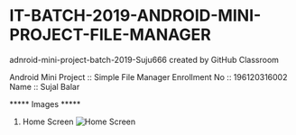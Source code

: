 # IT-BATCH-2019-ANDROID-MINI-PROJECT-FILE-MANAGER
adnroid-mini-project-batch-2019-Suju666 created by GitHub Classroom

Android Mini Project :: Simple File Manager
Enrollment No :: 196120316002
Name :: Sujal Balar

***** Images *****

1. Home Screen
![Home Screen](https://user-images.githubusercontent.com/96531985/163122727-0d5a3a71-2c41-4489-bac4-f5d09c95f4d4.jpeg)



